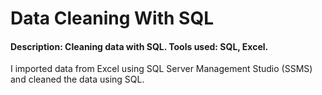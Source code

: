# Data Cleaning With SQL

#### Description: Cleaning data with SQL. Tools used: SQL, Excel.

I imported data from Excel using SQL Server Management Studio (SSMS) and cleaned the data using SQL.
